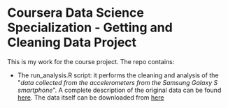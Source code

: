 # Coursera Data Science Specialization - Getting and Cleaning Data Project
This is my work for the course project.
The repo contains:
- The run_analysis.R script: it performs the cleaning and analysis of the "_data collected from the accelerometers from the Samsung Galaxy S smartphone_". A complete description of the original data can be found [here](http://archive.ics.uci.edu/ml/datasets/Human+Activity+Recognition+Using+Smartphones). The data itself can be downloaded from [here](https://d396qusza40orc.cloudfront.net/getdata%2Fprojectfiles%2FUCI%20HAR%20Dataset.zip)
